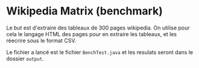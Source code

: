 # Wikipedia Matrix (benchmark)

Le but est d'extraire des tableaux de 300 pages wikipedia. On utilise pour cela le langage HTML des pages pour en extraire les tableaux, et les réecrire sous le format CSV. 

Le fichier a lancé est le fichier `BenchTest.java` et les resulats seront dans le dossier `output`. 

